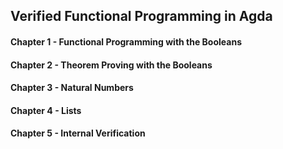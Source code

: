 ## Verified Functional Programming in Agda

#### Chapter 1 - Functional Programming with the Booleans

#### Chapter 2 - Theorem Proving with the Booleans

#### Chapter 3 - Natural Numbers

#### Chapter 4 - Lists

#### Chapter 5 - Internal Verification

  